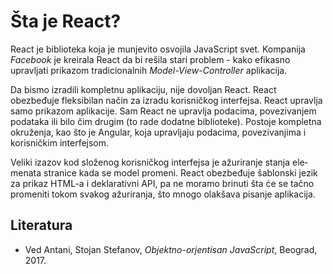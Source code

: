# Šta je React?

React je biblioteka koja je munjevito osvojila JavaScript svet. Kompanija *Facebook* je kreirala React da bi rešila stari problem - kako efikasno upravljati prikazom tradicional­nih *Model-View-Controller* aplikacija.

Da bismo izradili kompletnu apli­kaciju, nije dovoljan React. React obezbeđuje fleksibilan način za izradu korisničkog interfejsa. React upravlja samo prikazom aplikacije. Sam React ne upravlja podacima, povezivanjem podataka ili bilo čim drugim (to rade dodatne biblioteke). Postoje kompletna okruže­nja, kao što je Angular, koja upravljaju podacima, povezivanjima i korisničkim interfejsom. 

Veliki izazov kod složenog korisničkog interfejsa je ažuriranje stanja ele­menata stranice kada se model promeni. React obezbeđuje šablonski jezik za prikaz HTML-a i deklarativni API, pa ne moramo brinuti šta će se tačno promeniti tokom svakog ažuriranja, što mnogo olakšava pisanje aplikacija. 

## Literatura

- Ved Antani, Stojan Stefanov, *Objektno-orjentisan JavaScript*, Beograd, 2017.
